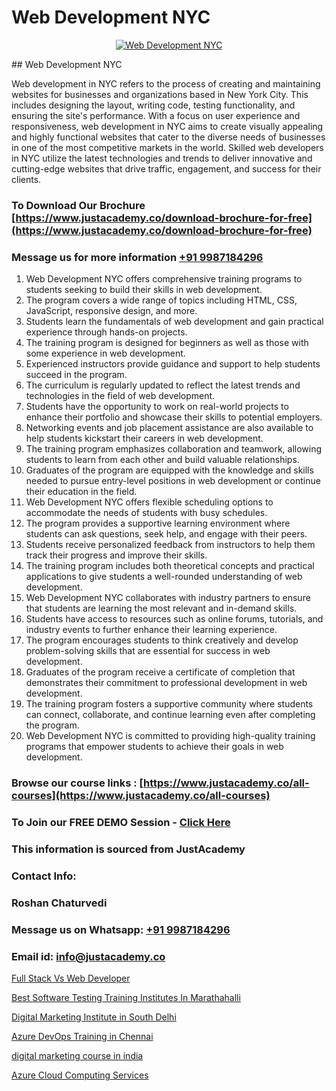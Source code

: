# Web Development NYC

<p align="center">
  <a href="https://justacademy.co/program-detail/full-stack-web-development">
    <img src="https://justacademy.co/storage2/program_images/1704700371.webp" alt="Web Development NYC">
  </a>
</p>
## Web Development NYC

Web development in NYC refers to the process of creating and maintaining websites for businesses and organizations based in New York City. This includes designing the layout, writing code, testing functionality, and ensuring the site's performance. With a focus on user experience and responsiveness, web development in NYC aims to create visually appealing and highly functional websites that cater to the diverse needs of businesses in one of the most competitive markets in the world. Skilled web developers in NYC utilize the latest technologies and trends to deliver innovative and cutting-edge websites that drive traffic, engagement, and success for their clients.
### To Download Our Brochure [https://www.justacademy.co/download-brochure-for-free](https://www.justacademy.co/download-brochure-for-free)
### Message us for more information [+91 9987184296](https://api.whatsapp.com/send?phone=919987184296)
1) Web Development NYC offers comprehensive training programs to students seeking to build their skills in web development.
2) The program covers a wide range of topics including HTML, CSS, JavaScript, responsive design, and more.
3) Students learn the fundamentals of web development and gain practical experience through hands-on projects.
4) The training program is designed for beginners as well as those with some experience in web development.
5) Experienced instructors provide guidance and support to help students succeed in the program.
6) The curriculum is regularly updated to reflect the latest trends and technologies in the field of web development.
7) Students have the opportunity to work on real-world projects to enhance their portfolio and showcase their skills to potential employers.
8) Networking events and job placement assistance are also available to help students kickstart their careers in web development.
9) The training program emphasizes collaboration and teamwork, allowing students to learn from each other and build valuable relationships.
10) Graduates of the program are equipped with the knowledge and skills needed to pursue entry-level positions in web development or continue their education in the field.
11) Web Development NYC offers flexible scheduling options to accommodate the needs of students with busy schedules.
12) The program provides a supportive learning environment where students can ask questions, seek help, and engage with their peers.
13) Students receive personalized feedback from instructors to help them track their progress and improve their skills.
14) The training program includes both theoretical concepts and practical applications to give students a well-rounded understanding of web development.
15) Web Development NYC collaborates with industry partners to ensure that students are learning the most relevant and in-demand skills.
16) Students have access to resources such as online forums, tutorials, and industry events to further enhance their learning experience.
17) The program encourages students to think creatively and develop problem-solving skills that are essential for success in web development.
18) Graduates of the program receive a certificate of completion that demonstrates their commitment to professional development in web development.
19) The training program fosters a supportive community where students can connect, collaborate, and continue learning even after completing the program.
20) Web Development NYC is committed to providing high-quality training programs that empower students to achieve their goals in web development.

### Browse our course links : [https://www.justacademy.co/all-courses](https://www.justacademy.co/all-courses) 
### To Join our FREE DEMO Session - [Click Here](https://www.justacademy.co/register-for-course-demo)


### This information is sourced from JustAcademy
### Contact Info:
### Roshan Chaturvedi
### Message us on Whatsapp: [+91 9987184296](https://api.whatsapp.com/send?phone=919987184296)
### Email id: [info@justacademy.co](mailto:info@justacademy.co)
                
[Full Stack Vs Web Developer](https://www.linkedin.com/pulse/full-stack-vs-web-developer-justacademy-stockport-igope?trackingId=i84zdbWGfQ56Tw%2FjD5cBeA%3D%3D&lipi=urn%3Ali%3Apage%3Ad_flagship3_company_admin%3Bhrs%2FVe6MQa2w%2FxcFE4Py%2Fw%3D%3D)

[Best Software Testing Training Institutes In Marathahalli](https://www.linkedin.com/pulse/best-software-testing-training-institutes-chule?trackingId=j8LnQyraRiGjW5mJE273Xw%3D%3D&lipi=urn%3Ali%3Apage%3Ad_flagship3_company_admin%3B8iJAXExGSpWzkSgodJb9Bg%3D%3D)

[Digital Marketing Institute in South Delhi](https://medium.com/@negishivu99/digital-marketing-institute-in-south-delhi-54e05edb351b)

[Azure DevOps Training in Chennai](https://medium.com/@shivamja27/azure-devops-training-in-chennai-92bda4c5aa81)

[digital marketing course in india](https://justacademyin.github.io/justacademy/digital-marketing-course-in-india)

[Azure Cloud Computing Services](https://justacademyin.github.io/justacademy/azure-cloud-computing-services)


